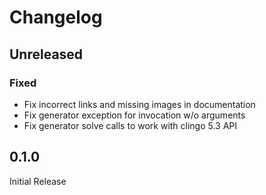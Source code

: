 # Changelog


## Unreleased


### Fixed

-   Fix incorrect links and missing images in documentation
-   Fix generator exception for invocation w/o arguments
-   Fix generator solve calls to work with clingo 5.3 API


## 0.1.0

Initial Release

